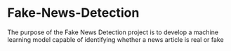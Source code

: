 # Fake-News-Detection
The purpose of the Fake News Detection project is to develop a machine learning model capable of identifying whether a news article is real or fake
